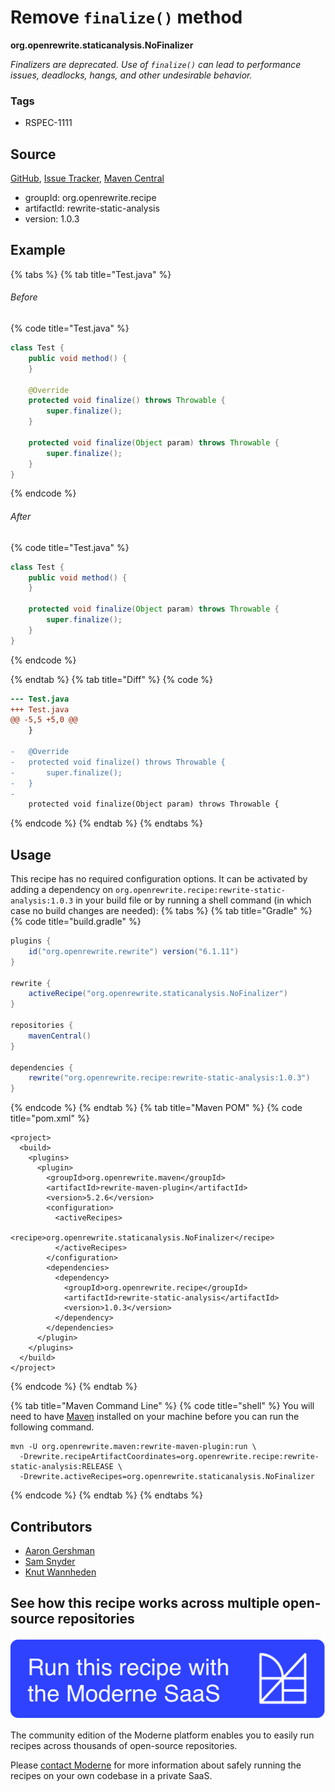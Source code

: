 # Remove `finalize()` method

**org.openrewrite.staticanalysis.NoFinalizer**

_Finalizers are deprecated. Use of `finalize()` can lead to performance issues, deadlocks, hangs, and other undesirable behavior._

### Tags

* RSPEC-1111

## Source

[GitHub](https://github.com/openrewrite/rewrite-static-analysis/blob/main/src/main/java/org/openrewrite/staticanalysis/NoFinalizer.java), [Issue Tracker](https://github.com/openrewrite/rewrite-static-analysis/issues), [Maven Central](https://central.sonatype.com/artifact/org.openrewrite.recipe/rewrite-static-analysis/1.0.3/jar)

* groupId: org.openrewrite.recipe
* artifactId: rewrite-static-analysis
* version: 1.0.3

## Example


{% tabs %}
{% tab title="Test.java" %}

###### Before
{% code title="Test.java" %}
```java
class Test {
    public void method() {
    }

    @Override
    protected void finalize() throws Throwable {
        super.finalize();
    }

    protected void finalize(Object param) throws Throwable {
        super.finalize();
    }
}
```
{% endcode %}

###### After
{% code title="Test.java" %}
```java
class Test {
    public void method() {
    }

    protected void finalize(Object param) throws Throwable {
        super.finalize();
    }
}
```
{% endcode %}

{% endtab %}
{% tab title="Diff" %}
{% code %}
```diff
--- Test.java
+++ Test.java
@@ -5,5 +5,0 @@
    }

-   @Override
-   protected void finalize() throws Throwable {
-       super.finalize();
-   }
-
    protected void finalize(Object param) throws Throwable {
```
{% endcode %}
{% endtab %}
{% endtabs %}


## Usage

This recipe has no required configuration options. It can be activated by adding a dependency on `org.openrewrite.recipe:rewrite-static-analysis:1.0.3` in your build file or by running a shell command (in which case no build changes are needed): 
{% tabs %}
{% tab title="Gradle" %}
{% code title="build.gradle" %}
```groovy
plugins {
    id("org.openrewrite.rewrite") version("6.1.11")
}

rewrite {
    activeRecipe("org.openrewrite.staticanalysis.NoFinalizer")
}

repositories {
    mavenCentral()
}

dependencies {
    rewrite("org.openrewrite.recipe:rewrite-static-analysis:1.0.3")
}
```
{% endcode %}
{% endtab %}
{% tab title="Maven POM" %}
{% code title="pom.xml" %}
```markup
<project>
  <build>
    <plugins>
      <plugin>
        <groupId>org.openrewrite.maven</groupId>
        <artifactId>rewrite-maven-plugin</artifactId>
        <version>5.2.6</version>
        <configuration>
          <activeRecipes>
            <recipe>org.openrewrite.staticanalysis.NoFinalizer</recipe>
          </activeRecipes>
        </configuration>
        <dependencies>
          <dependency>
            <groupId>org.openrewrite.recipe</groupId>
            <artifactId>rewrite-static-analysis</artifactId>
            <version>1.0.3</version>
          </dependency>
        </dependencies>
      </plugin>
    </plugins>
  </build>
</project>
```
{% endcode %}
{% endtab %}

{% tab title="Maven Command Line" %}
{% code title="shell" %}
You will need to have [Maven](https://maven.apache.org/download.cgi) installed on your machine before you can run the following command.

```shell
mvn -U org.openrewrite.maven:rewrite-maven-plugin:run \
  -Drewrite.recipeArtifactCoordinates=org.openrewrite.recipe:rewrite-static-analysis:RELEASE \
  -Drewrite.activeRecipes=org.openrewrite.staticanalysis.NoFinalizer
```
{% endcode %}
{% endtab %}
{% endtabs %}

## Contributors
* [Aaron Gershman](mailto:aegershman@gmail.com)
* [Sam Snyder](mailto:sam@moderne.io)
* [Knut Wannheden](mailto:knut@moderne.io)


## See how this recipe works across multiple open-source repositories

[![Moderne Link Image](/.gitbook/assets/ModerneRecipeButton.png)](https://app.moderne.io/recipes/org.openrewrite.staticanalysis.NoFinalizer)

The community edition of the Moderne platform enables you to easily run recipes across thousands of open-source repositories.

Please [contact Moderne](https://moderne.io/product) for more information about safely running the recipes on your own codebase in a private SaaS.
